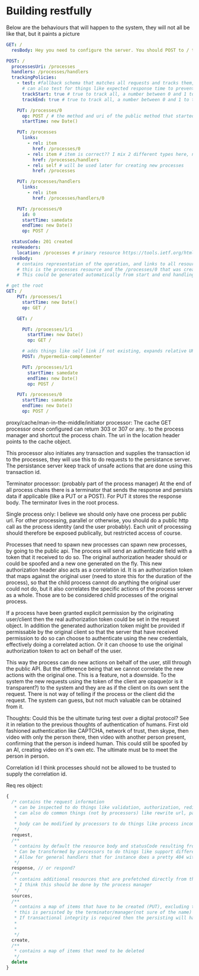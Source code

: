 # Building restfully

Below are the behaviours that will happen to the system, they will not all be like that, but it paints a picture

```yaml
GET: /
  resBody: Hey you need to configure the server. You should POST to / to configure the server. You need to define where processes are stored. You also need to define processing units.

POST: /
  processesUri: /processes
  handlers: /processes/handlers
  trackingPolicies:
    - test: #fallback schema that matches all requests and tracks them, this is the default
      # can also test for things like expected response time to prevent tracking of short lived processes
      trackStart: true # true to track all, a number between 0 and 1 to track a random percentage
      trackEnd: true # true to track all, a number between 0 and 1 to track a random percentage

    PUT: /processes/0
      op: POST / # the method and uri of the public method that started the process
      startTime: new Date()

    PUT: /processes
      links:
        - rel: item
          href: /processes/0
        - rel: item # item is correct?? I mix 2 different types here, not sure if good idea
          href: /processes/handlers
        - rel: self # will be used later for creating new processes
          href: /processes

    PUT: /processes/handlers
      links:
        - rel: item
          href: /processes/handlers/0

    PUT: /processes/0
      id: 0
      startTime: samedate
      endTime: new Date()
      op: POST /

  statusCode: 201 created
  resHeaders:
    location: /processes # primary resource https://tools.ietf.org/html/rfc7231#section-4.3.3
  resBody:
    # contains representation of the operation, and links to all resources created
    # this is the processes resource and the /processes/0 that was created based upon the matching tracking policy provided
    # This could be generated automatically from start and end handling of the reqRes object

# get the root
GET: /
    PUT: /processes/1
      startTime: new Date()
      op: GET /

    GET: /

      PUT: /processes/1/1
        startTime: new Date()
        op: GET /

      # adds things like self link if not existing, expands relative URIs
      POST: /hypermedia-complementer

      PUT: /processes/1/1
        startTime: samedate
        endTime: new Date()
        op: POST /

    PUT: /processes/0
      startTime: samedate
      endTime: new Date()
      op: POST /


```

proxy/cache/man-in-the-middle/initiator processor:
The cache GET processor once configured can return 303 or 307 or any.. to the process manager and shortcut the process chain.
The uri in the location header points to the cache object.

This processor also initiates any transaction and supplies the transaction id to the processes, they will use this to do requests to the persistance server. The persistance server keep track of unsafe actions that are done using this transaction id.


Terminator processor: (probably part of the process manager)
At the end of all process chains there is a terminator that sends the response and persists data if applicable (like a PUT or a POST). For PUT it stores the response body. The terminator lives in the root process.

Single process only: I believe we should only have one process per public url. For other processing, parallel or otherwise, you should do a public http call as the process identity (and the user probably). Each unit of processing should therefore be exposed publically, but restricted access of course.

Processes that need to spawn new processes can spawn new processes, by going to the public api. The process will send an authenticate field with a token that it received to do so. The original authorization header should or could be spoofed and a new one generated on the fly. This new authorization header also acts as a correlation id. It is an authorization token that maps against the original user (need to store this for the duration of the process), so that the child process cannot do anything the original user could not do, but it also correlates the specific actions of the process server as a whole. Those are to be considered child processes of the original process.

 If a process have been granted explicit permission by the originating user/client then the real authorization token could be set in the request object. In addition the generated authorization token might be provided if permissable by the original client so that the server that have received permission to do so can choose to authenticate using the new credentials, effectively doing a correlated action. Or it can choose to use the original authorization token to act on behalf of the user.

  This way the process can do new actions on behalf of the user, still through the public API. But the difference being that we cannot correlate the new actions with the original one. This is a feature, not a downside. To the system the new requests using the token of the client are opaque(or is it transparent?) to the system and they are as if the client on its own sent the request. There is not way of telling if the process or the client did the request. The system can guess, but not much valuable can be obtained from it.

  Thoughts: Could this be the ultimate turing test over a digital protocol? See it in relation to the previous thoughts of authentication of humans. First old fashioned authentication like CAPTCHA, network of trust, then skype, then video with only the person there, then video with another person present, confirming that the person is indeed human. This could still be spoofed by an AI, creating video on it's own etc. The ultimate must be to meet the person in person.


Correlation id
  I think processes should not be allowed to be trusted to supply the correlation id.



Req res object:
```js
{
  /* contains the request information
   * can be inspected to do things like validation, authorization, redirection etc
   * can also do common things (not by processors) like rewrite url, parse json etc
   *
   * body can be modified by processors to do things like process incoming data, annotate an image, enhance the quality of the data, augment the data etc (not if PUT)
   */
  request,
  /**
   * contains by default the resource body and statusCode resulting from a GET to the storage service.
   * Can be transformed by processors to do things like support different media types
   * Allow for general handlers that for instance does a pretty 404 with some links to useful resources.
   */
  response, // or respond?
  /**
   * contains additional resources that are prefetched directly from the storage without going through the public api, this is only a few cases where this is desired. (maybe for link and data splitting?)
   * I think this should be done by the process manager
   */
  sources,
  /**
   * contains a map of items that have to be created (PUT), excluding the main resource in the response body
   * this is persisted by the terminator/manager(not sure of the name)
   * If transactional integrity is required then the persisting will happen as an atomic unit. All or nothing. Probably a lock is needed? Maybe only a lock for POST operations? I think PUT and DELETE can work without locking.
   *
   *
   */
  create,
  /**
   * contains a map of items that need to be deleted
   */
  delete
}
```
